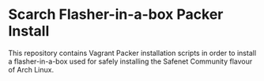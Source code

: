 # Scarch Flasher-in-a-box Packer Install

This repository contains Vagrant Packer installation scripts in order to install 
a flasher-in-a-box used for safely installing the Safenet Community flavour of Arch Linux.
